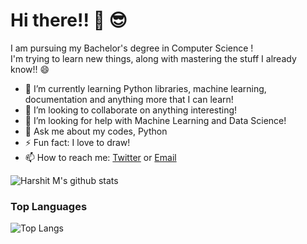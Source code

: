 <!--
**djharshit/djharshit** is a ✨ _special_ ✨ repository because its `README.md` appears on your GitHub profile.

Here are some ideas to get you started:

- 🔭 I’m currently working on ...
- 🌱 I’m currently learning ...
- 👯 I’m looking to collaborate on ...
- 🤔 I’m looking for help with ...
- 💬 Ask me about ...
- 📫 How to reach me: ...
- 😄 Pronouns: ...
- ⚡ Fun fact: ...
-->

# Hi there!! 👋 😎

I am pursuing my Bachelor's degree in Computer Science ! <br>
I'm trying to learn new things, along with mastering the stuff I already know!! 😄

- 🌱 I’m currently learning Python libraries, machine learning, documentation and anything more that I can learn!
- 👯 I’m looking to collaborate on anything interesting!
- 🤔 I’m looking for help with Machine Learning and Data Science!
- 💬 Ask me about my codes, Python
- ⚡ Fun fact: I love to draw!
- 📫 How to reach me: [Twitter](https://twitter.com/dj_harshit_) or [Email](mailto:admin@djharshit.me)


![Harshit M's github stats](https://github-readme-stats.vercel.app/api?username=djharshit&show_icons=true&theme=highcontrast&include_all_commits=true)

### Top Languages
![Top Langs](https://github-readme-stats.vercel.app/api/top-langs/?username=djharshit)
